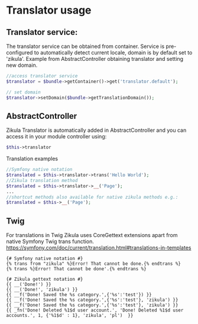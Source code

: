 # Translator usage

## Translator service:

The translator service can be obtained from container.
Service is pre-configured to automatically detect current locale, domain is by default set to 'zikula'.
Example from AbstractController obtaining translator and setting new domain.

```php
//access translator service
$translator = $bundle->getContainer()->get('translator.default');

// set domain 
$translator->setDomain($bundle->getTranslationDomain());
```

## AbstractController

Zikula Translator is automatically added in AbstractController and you can access it in your module controller using:

```php
$this->translator
```

Translation examples

```php
//Symfony native notation
$translated = $this->translator->trans('Hello World');
//Zikula translation method
$translated = $this->translator->__('Page');
...
//shortcut methods also available for native zikula methods e.g.:
$translated = $this->__('Page');
```

## Twig

For translations in Twig Zikula uses CoreGettext extensions apart from native Symfony Twig trans function.
https://symfony.com/doc/current/translation.html#translations-in-templates

```twig
{# Symfony native notation #}
{% trans from "zikula" %}Error! That cannot be done.{% endtrans %}
{% trans %}Error! That cannot be done'.{% endtrans %}

{# Zikula gettext notation #}
{{ __('Done!') }}
{{ __('Done!', 'zikula') }}
{{ __f('Done! Saved the %s category.',{'%s':'test'}) }}
{{ __f('Done! Saved the %s category.',{'%s':'test'}, 'zikula') }}
{{ __f('Done! Saved the %s category.',{'%s':'test'}, 'zikula') }}
{{ _fn('Done! Deleted %1$d user account.', 'Done! Deleted %1$d user accounts.', 1, {'%1$d' : 1}, 'zikula', 'pl')  }}
```
